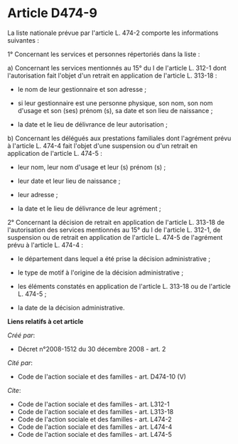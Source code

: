 # Article D474-9

La liste nationale prévue par l'article L. 474-2 comporte les informations suivantes : 

1° Concernant les services et personnes répertoriés dans la liste : 

a) Concernant les services mentionnés au 15° du I de l'article L. 312-1 dont l'autorisation fait l'objet d'un retrait en
application de l'article L. 313-18 :

- le nom de leur gestionnaire et son adresse ;

- si leur gestionnaire est une personne physique, son nom, son nom d'usage et son (ses) prénom (s), sa date et son lieu de
naissance ;

- la date et le lieu de délivrance de leur autorisation ; 

b) Concernant les délégués aux prestations familiales dont l'agrément prévu à l'article L. 474-4 fait l'objet d'une
suspension ou d'un retrait en application de l'article L. 474-5 :

- leur nom, leur nom d'usage et leur (s) prénom (s) ;

- leur date et leur lieu de naissance ;

- leur adresse ;

- la date et le lieu de délivrance de leur agrément ; 

2° Concernant la décision de retrait en application de l'article L. 313-18 de l'autorisation des services mentionnés au 15°
du I de l'article L. 312-1, de suspension ou de retrait en application de l'article L. 474-5 de l'agrément prévu à l'article
L. 474-4 :

- le département dans lequel a été prise la décision administrative ;

- le type de motif à l'origine de la décision administrative ;

- les éléments constatés en application de l'article L. 313-18 ou de l'article L. 474-5 ;

- la date de la décision administrative.

**Liens relatifs à cet article**

_Créé par_:

  - Décret n°2008-1512 du 30 décembre 2008 - art. 2

_Cité par_:

  - Code de l'action sociale et des familles - art. D474-10 (V)

_Cite_:

  - Code de l'action sociale et des familles - art. L312-1
  - Code de l'action sociale et des familles - art. L313-18
  - Code de l'action sociale et des familles - art. L474-2
  - Code de l'action sociale et des familles - art. L474-4
  - Code de l'action sociale et des familles - art. L474-5
